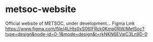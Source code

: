 # metsoc-website
Official website of METSOC, under development...
Figma Link https://www.figma.com/file/4LHts0xS06IFRck0Kmp0RW/MetSoc?type=design&node-id=0-1&mode=design&t=rkNKN6EVajC3Ln9D-0

